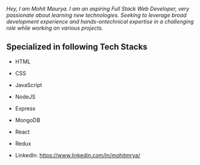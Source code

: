 *Hey, I am Mohit Maurya. I am an aspiring Full Stack Web Developer, very passionate about learning new technologies. Seeking to leverage broad development experience and hands-ontechnical expertise in a challenging role while working on various projects.*

## Specialized in following Tech Stacks

- HTML
- CSS
- JavaScript
- NodeJS
- Express
- MongoDB
- React
- Redux

- LinkedIn: https://www.linkedin.com/in/mohitmrya/
